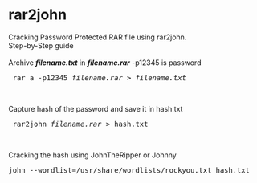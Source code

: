 # rar2john

Cracking Password Protected RAR file using rar2john.<br>
Step-by-Step guide<br>
<br>
Archive <i><b>filename.txt</b></i> in <i><b>filename.rar</b></i> -p12345 is password<br>
<pre> rar a -p12345 <i>filename.rar</i> > <i>filename.txt</i> </pre><br>

Capture hash of the password and save it in hash.txt<br>
<pre> rar2john <i>filename.rar</i> > hash.txt </pre><br>

Cracking the hash using JohnTheRipper or Johnny<br>
<pre>john --wordlist=/usr/share/wordlists/rockyou.txt hash.txt </pre><br>
